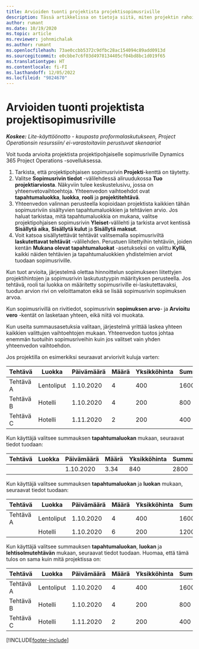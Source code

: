 ```yaml
---
title: Arvioiden tuonti projektista projektisopimusriville
description: Tässä artikkelissa on tietoja siitä, miten projektin rahoitusarviot tuodaan sopimusriville.
author: rumant
ms.date: 10/19/2020
ms.topic: article
ms.reviewer: johnmichalak
ms.author: rumant
ms.openlocfilehash: 73ae0ccbb5372c9dfbc28ac154094c89add0913d
ms.sourcegitcommit: e0cbbe7c6f03d4978134405cf04bd8bc1d019f65
ms.translationtype: HT
ms.contentlocale: fi-FI
ms.lasthandoff: 12/05/2022
ms.locfileid: "9824670"
---
```

# <a name="import-estimates-from-a-project-to-a-project-contract-line"></a>Arvioiden tuonti projektista projektisopimusriville

_**Koskee:** Lite-käyttöönotto - kaupasta proformalaskutukseen, Project Operationsin resurssiin/ ei-varastoitaviin perustuvat skenaariot_

Voit tuoda arvioita projektista projektipohjaiselle sopimusriville Dynamics 365 Project Operations -sovelluksessa.

1. Tarkista, että projektipohjaisen sopimusrivin **Projekti**-kenttä on täytetty.
2. Valitse **Sopimusrivin tiedot** -välilehdessä aliruudukossa **Tuo projektiarviosta**. Näkyviin tulee keskustelusivu, jossa on yhteenvetovaihtoehtoja. Yhteenvedon vaihtoehdot ovat **tapahtumaluokka**, **luokka**, **rooli** ja **projektitehtävä**.
3. Yhteenvedon valinnan perusteella kopioidaan projektista kaikkien tähän sopimusriviin sisältyvien tapahtumaluokkien ja tehtävien arvio. Jos haluat tarkistaa, mitä tapahtumaluokkia on mukana, valitse projektipohjaisen sopimusrivin **Yleiset**-välilehti ja tarkista arvot kentissä **Sisällytä aika**, **Sisällytä kulut** ja **Sisällytä maksut**. 
4. Voit katsoa sisällytettävät tehtävät valitsemalla sopimusriviltä **laskutettavat tehtävät** -välilehden. Perustuen liitettyihin tehtäviin, joiden kentän **Mukana olevat tapahtumaluokat** -asetukseksi on valittu **Kyllä**, kaikki näiden tehtävien ja tapahtumaluokkien yhdistelmien arviot tuodaan sopimusriville.

Kun tuot arvioita, järjestelmä olettaa hinnoittelun sopimukseen liitettyjen projektihintojen ja sopimusrivin laskutustyypin määrityksen perusteella. Jos tehtävä, rooli tai luokka on määritetty sopimusriville ei-laskutettavaksi, tuodun arvion rivi on veloittamaton eikä se lisää sopimusrivin sopimuksen arvoa.

Kun sopimusrivillä on rivitiedot, sopimusrivin **sopimuksen arvo**- ja **Arvioitu vero** -kentät on lasketaan yhteen, eikä niitä voi muokata.

Kun useita summausasetuksia valitaan, järjestelmä yrittää laskea yhteen kaikkien valittujen vaihtoehtojen mukaan. Yhteenvedon tuotos johtaa enemmän tuotuihin sopimusriveihin kuin jos valitset vain yhden yhteenvedon vaihtoehdon.

Jos projektilla on esimerkiksi seuraavat arviorivit kuluja varten:

| Tehtävä | Luokka | Päivämäärä | Määrä | Yksikköhinta | Summa |
| --- | --- | --- | --- | --- | --- |
| Tehtävä A | Lentoliput | 1.10.2020 | 4 | 400 | 1600 |
| Tehtävä B | Hotelli | 1.10.2020 | 4 | 200 | 800 |
| Tehtävä C | Hotelli | 1.11.2020 | 2 | 200 | 400 |

Kun käyttäjä valitsee summauksen **tapahtumaluokan** mukaan, seuraavat tiedot tuodaan:

| Tehtävä | Luokka | Päivämäärä | Määrä | Yksikköhinta | Summa |
| --- | --- | --- | --- | --- | --- |
| &nbsp; | &nbsp; | 1.10.2020 | 3.34 | 840 | 2800 |

Kun käyttäjä valitsee summauksen **tapahtumaluokan** ja **luokan** mukaan, seuraavat tiedot tuodaan:

| Tehtävä | Luokka | Päivämäärä | Määrä | Yksikköhinta | Summa |
| --- | --- | --- | --- | --- | --- |
| Tehtävä A | Lentoliput | 1.10.2020 | 4 | 400 | 1600 |
| &nbsp;| Hotelli | 1.10.2020 | 6 | 200 | 1200 |

Kun käyttäjä valitsee summauksen **tapahtumaluokan**, **luokan** ja **lehtisolmutehtävän** mukaan, seuraavat tiedot tuodaan. Huomaa, että tämä tulos on sama kuin mitä projektissa on:

| Tehtävä | Luokka | Päivämäärä | Määrä | Yksikköhinta | Summa |
| --- | --- | --- | --- | --- | --- |
| Tehtävä A | Lentoliput | 1.10.2020 | 4 | 400 | 1600 |
| Tehtävä B | Hotelli | 1.10.2020 | 4 | 200 | 800 |
| Tehtävä C | Hotelli | 1.11.2020 | 2 | 200 | 400 |


[!INCLUDE[footer-include](../../includes/footer-banner.md)]
